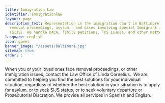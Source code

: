 ```yaml
---
title: Immigration Law
identifier: immigrationlaw
layout: page
description_text: Representation in the immigration court in Baltimore,  including
  removal proceedings, asylum,  and cases involving Special Immigrant Juvenile Status
  (SIJS). We handle DACA, family petitions, TPS issues, and other matters with USCIS.
language: english
icon: gavel
banner_image: "/assets/baltimore.jpg"
sitemap: true
order: 1
---
```


When you or your loved ones face removal proceedings, or other immigration issues, contact the Law Office of Linda Cornelius.  We are committed to helping you find the best solutions for your individual situation, regardless of whether the best solution in your situation is to apply for asylum, or to seek SIJS status, or to seek voluntary departure or Prosecutorial Discretion. We provide all services in Spanish and English.